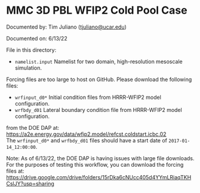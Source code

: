 # MMC 3D PBL WFIP2 Cold Pool Case

Documented by: Tim Juliano (tjuliano@ucar.edu)

Documented on: 6/13/22

File in this directory:
 - `namelist.input`
    Namelist for two domain, high-resolution mesoscale simulation.

Forcing files are too large to host on GitHub.
Please download the following files:
 - `wrfinput_d0*`
    Initial condition files from HRRR-WFIP2 model configuration.
 - `wrfbdy_d01`
    Lateral boundary condition file from HRRR-WFIP2 model configuration.

from the DOE DAP at: https://a2e.energy.gov/data/wfip2.model/refcst.coldstart.icbc.02 \
The `wrfinput_d0*` and `wrfbdy_d01` files should have a start date of `2017-01-14_12:00:00`.

Note: As of 6/13/22, the DOE DAP is having issues with large file downloads.
For the purposes of testing this workflow, you can download the forcing files at:
https://drive.google.com/drive/folders/15rDka6cNUcc405d4YYmLRiaqTKHCslJY?usp=sharing

